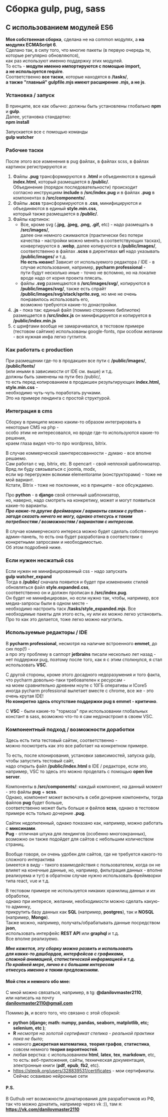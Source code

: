 # Сборка gulp, pug, sass
## С использованием модулей ES6

**Моя собственная сборка**, сделана не на common модулях, а **на модулях ECMAScript 6**.  
Сделано так,  в силу того, что многие пакеты (в первую очередь те, которые регулярно обновляются),  
как раз используют именно поддержку этих модулей.  
То есть - **модули именно импортируются с помощью import,  
а не используется require**.  
Соответственно **все таски**, которые находятся в **/tasks/**,  
**а также "главный" gulpfile.mjs имеют расширение .mjs, а не js**.  

### Установка / запуск
В принципе, все как обычно: должны быть установлены глобально **npm** и **gulp**.    
Далее, установка стандартно:  
**npm install**

Запускается все с помощью команды  
**gulp watcher**  

### Рабочие таски

После этого все изменения в pug файлах, в файлах scss, в файлах картинок регистрируются и:
1. Файлы **.pug** трансформируются в **.html** и объединяются в единый **index.html**, который размещается в **/public/**.  
Объединение (порядок последовательности) происходит  
согласно инструкциям **include** в **/src/index.pug** и в файлах **.pug** в компонентах в **/src/components/**.
2. Файлы **.scss** трансформируются в **.css**, минифицируются  и объединяются в единый **style.min.css**,  
который также размещается в **/public/**.
3. Файлы картинок: 
    *  Все, кроме svg (**.jpg, .jpeg, .png, .gif,** etc) - надо размещать в **/src/images/**,  
	 далее они немного сжимаются (практически без потери качества - настройки можно менять в соответствующих тасках), 
	 конвертируются в **.webp**,  далее копируются в **/public/images/**,  
	соответственно в файлах **.scss** в директивах **url** надо указывать **/public/images/** и т.д.  
	**Но есть нюанс!** Зависит от используемого редактора / IDE - в случае использования, например, **pycharm professional** -  
	пути будут несколько иные -
	точно не вспомню, но на локалке вроде надо от корня проекта плясать.
    * файлы **.svg** размещаются в **/src/images/svg/**,  копируются в **/public/images/svg/**, 
 также есть спрайт **/public/images/svg/stack/sprite.svg**,  но мне не очень понравилось использовать его,  
	возможно требуются какие-то донастройки.
4.  **.js** - пока так: единый файл (помимо сторонних библиотек) размещается в **/src/index.js** он минифицируется и копируется в **/public/index.min.js**
5.  с шрифтами вообще не замарачивался, в тестовом примере (тестовом сайтике) использованы google-fonts, при особом желании - вся нужная инфа легко гуглится.

### Как работать с production

При размещении где-то в продакшен все пути с **/public/images/**, **/public/fonts/**  
(или иными в зависимости от IDE см. выше) и т.д.  
должны быть заменены на пути без /public/,  
то есть перед копированием в продакшен результирующих **index.html, style.min.css** -  
необходимо чуть-чуть поработать ручками.  
Это на примере лендинга c простой структурой.  

### Интеграция в cms

Сборку в принципе можно каким-то образом интегрировать в некоторые CMS на php -  
особо этим не интересовался, но вроде где-то используются какие-то решения,  
краем глаза видел что-то про wordpress, bitrix.  

В случае коммерческой заинтересованности - думаю - все вполне решаемо.  
Сам работал с wp, bitrix, etc. В opencart - свой неплохой шаблонизатор.   
Вряд ли буду связываться с joomla, modx,  
если wp перегружен всякими elementoramи (конструкторами) - тоже не мой вариант.  
Кстати, Bitrix - тоже не поклонник, но в принципе - все обсуждаемо.

Про **python** - в **django** свой отличный шаблонизатор,  
но, наверно, надо смотреть на конкретику, может и могут появиться какие-то варианты.  
***Про какие-то другие фреймворки / варианты связки с python -  
загодя сказать ничего не могу, 
однако отнесусь к таким потребностям / возможностям / вариантам с интересом.***  
  
В случае коммерческого интереса можно будет сделать собственную админ-панель, 
то есть она будет разработана в соответствии с конкретными запросами и необходимостью.  
Об этом подробней ниже.

### Если нужен несжатый css
 
Если нужен не минифицированный css - надо запускать   
**gulp watcher_expand**  
Тогда в **/public/** сначала появится и будет при изменениях стилей обновляться файл **style.expanded.css**,  
соответственно он и должен  прописан в **/src/index.pug**.  
Он будет не минифицирован, но если нужно так, чтобы, например, все медиа-запросы были в одном месте -  
необходимо настроить таск **/tasks/style_expanded.mjs**.
Все необходимые пакеты для этого есть, ну или их можно легко установить.  
Про то как это делается, тоже легко можно нагуглить.

### Используемые редакторы / IDE 

В **pycharm professional**, несмотря на наличие встроенного **emmet**, до сих пор(!) -  
а про эту проблему в саппорт **jetbrains** писали несколько лет назад - нет поддержки pug, 
поэтому после того, как я с этим столкнулся, я стал использовать **VSС**.  

С другой стороны, кроме этого досадного недоразумения и того факта,  
что pycharm довольно-таки требователен к ресурсам -  
на моем сравнительно древнем ноуте с 10ГБ оперативы и ICore5  
иногда pycharm professional вылетает вместе с chrome,
все же - это очень крутая IDE!  
**Но конкретно здесь отсутствие поддержки pug в emmet - критично**.  

С **VSC** - были какие-то "тормоза" при использовании глобальных констант в sass, 
возможно что-то я сам недонастроил в своем VSC.

### Компонентный подход / возможности доработки
Здесь есть типа тестовый сайтик, соответственно -  
можно посмотреть как это все работает на конкретном примере.  

То есть, после клонирования, установки зависимостей, запуска gulp,  
чтобы запустить тестовый сайт,  
надо открыть файл **/public/index.html** в IDE / редакторе,
если это, например, VSC то здесь это можно проделать c помощью **open live server**.  

Компоненты в **/src/components/**: каждый компонент, на данный момент - это файлы **pug** + **scss**.  
Однако, компонент может включать в себя дочерние компоненты, тогда файлов **pug** будет больше,  
соответственно может быть больше и файлов **scss**, 
однако в тестовом примере есть только дочерние **.pug**.

Сайтик недопиленный, однако показано как, например, можно работать с **миксинами**.  
**Pug** - отличная штука для лендингов (особенно многоэкранных),  
возможно он также подойдет для сайтов с небольшим количеством страниц.  
  
Вообще говоря, он очень удобен для сайтов, где не требуется какого-то сложного интерактива  
(имеется в виду - такого взаимодействия с пользователем, когда он не влияет на конечные данные,
но, например, фильтрация данных - вполне реализуема и тут)
в обратном случае нужно использовать фреймворки типа react, vue и т.д.  

В тестовом примере не используется никаких хранилищ данных и их обработки,  
однако при интересе, желании, необходимости можно сделать какую-то админку,  
прикрутить базу данных как **SQL** (например, **postgres**), так и **NOSQL** (например, **Mongo**).  
Также можно, например, получать/обрабатывать данные посредством **json**,  
использовать интерфейс **REST API** или **graphql** и т.д.  
Все вполне реализуемо.

***Мне кажется, эту сборку можно развить и использовать  
для каких-то дашбордов, интерфейсов с графиками,  
сложной анимацией, статистической информацией и т.д.  
По крайней мере, лично я с большим интересом  
отнесусь именно к таким предложениям.***

#### Мой стек и немного обо мне:
C мной можно связаться, например, в tg:
**@danilovmaster2110**,  
или написать на почту  
**danilovmaster2110@gmail.com**

Помимо **js**, и всего того, что связано с этой сборкой:  
* **python (django; math: numpy, pandas, seaborn, matplotlib, etc; selenium, etc )**;
* **R** *несмотря на золотой сертификат степика - реальной практики пока не было*;
* немного **дискретная математика**, **теория графов**, **статистика**, совсем немного **теория вероятностей**.  
* любая верстка: c использованием **html**, **latex**, **tex**, **markdown**, etc,  
	то есть: веб-приложения, сайты, техническая документация, электронные книги (**pdf**, **epub**, **fb2**, etc).
* <https://stepik.org/users/328839531/certificates> - мои сертификаты.  
Сейчас осваиваю нейронные сети

#### P.S.
В Guthub нет возможности донатирования для разработчиков из РФ,  
так что можно донатить, например через vk :)), там я:  
**https://vk.com/danilovmaster2110**


